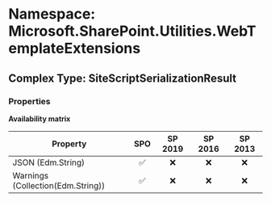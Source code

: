 # Namespace: Microsoft.SharePoint.Utilities.WebTemplateExtensions

## Complex Type: SiteScriptSerializationResult

### Properties

**Availability matrix**

Property | SPO | SP 2019 | SP 2016 | SP 2013
----------|:---:|:-------:|:-------:|:-------:
JSON (Edm.String) | ✅ | ❌ | ❌ | ❌
Warnings (Collection(Edm.String)) | ✅ | ❌ | ❌ | ❌
